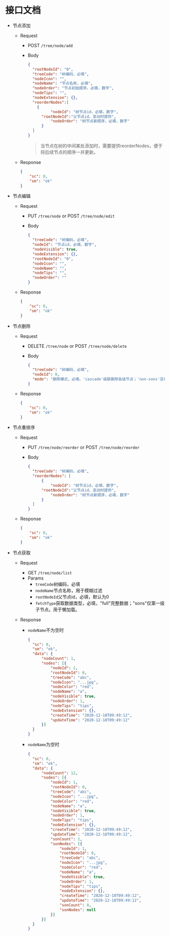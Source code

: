 # 接口文档

- 节点添加

  - Request

    - POST `/tree/node/add`

    - Body

      ```json
      {
      	"rootNodeId": "0", 
      	"treeCode": "树编码，必填", 
      	"nodeIcon": "",
      	"nodeName": "节点名称，必填", 
      	"nodeOrder": "节点初始顺序，必填，数字", 
      	"nodeTips": "",
      	"nodeExtension": {},
        "reorderNodes":[
          {
      			"nodeId": "树节点id，必填，数字", 
            "rootNodeId":"父节点id，变动时提供",
      			"nodeOrder": "树节点新顺序，必填，数字"
      		}
        ]
      }
      ```
      
      > 当节点在树的中间某处添加时，需要提供reorderNodes，便于将后续节点的顺序一并更新。

  - Response

    ```json
    {
    	"sc": 0,
    	"sm": "ok"
    }
    ```

- 节点编辑

  - Request

    - PUT `/tree/node` or POST `/tree/node/edit`

    - Body

      ```json
      {
      	"treeCode": "树编码，必填", 
      	"nodeId": "节点id，必填，数字", 
      	"nodeVisible": true,
      	"nodeExtension": {},
      	"rootNodeId": "0",
      	"nodeIcon": "",
      	"nodeName": "",
      	"nodeTips": "",
      	"nodeOrder": ""
      }
      ```

  - Response

    ```json
    {
    	"sc": 0,
    	"sm": "ok"
    }
    ```

- 节点删除

  - Request

    - DELETE `/tree/node` or POST `/tree/node/delete`

    - Body

      ```json
      {
      	"treeCode": "树编码，必填", 
      	"nodeId": 0,
      	"mode": "删除模式，必填。'cascade'级联删除各级节点；'non-sons'没有子节点时删除，有时不能删除" 
      }
      ```

  - Response

    ```json
    {
    	"sc": 0,
    	"sm": "ok"
    }
    ```

- 节点重排序

  - Request

    - PUT `/tree/node/reorder` or POST `/tree/node/reorder`

    - Body  

      ```json
      {
      	"treeCode": "树编码，必填", 
      	"reorderNodes": [
      		{
      			"nodeId": "树节点id，必填，数字", 
            "rootNodeId":"父节点id，变动时提供",
      			"nodeOrder": "树节点新顺序，必填，数字"
      		}
      	]
      }
      ```

  - Response

    ```json
    {
    	"sc": 0,
    	"sm": "ok"
    }
    ```

- 节点获取

  - Request
  
    - GET `/tree/node/list`
    - Params
      - `treeCode`树编码，必填
      - `nodeName`节点名称，用于模糊过滤
      - `rootNodeId`父节点id，必填，默认为0
      - `fetchType`获取数据类型，必填，"full"完整数据；"sons"仅第一级子节点。用于懒加载。
    
  - Response
  
    - `nodeName`不为空时
  
      ```json
      {
      	"sc": 0,
      	"sm": "ok",
      	"data": {
      		"nodeCount": 1,
      		"nodes": [{
      			"nodeId": 1,
      			"rootNodeId": 0,
      			"treeCode": "abc",
      			"nodeIcon": "...jpg",
      			"nodeColor": "red",
      			"nodeName": "a",
      			"nodeVisible": true,
      			"nodeOrder": 1,
      			"nodeTips": "tips",
      			"nodeExtension": {},
      			"createTime": "2020-12-18T09:49:12",
      			"updateTime": "2020-12-18T09:49:12"
      		}]
      	}
      }
      ```
  
    - `nodeName`为空时
  
      ```json
      {
      	"sc": 0,
      	"sm": "ok",
      	"data": {
      		"nodeCount": 12,
      		"nodes": [{
      			"nodeId": 1,
      			"rootNodeId": 0,
      			"treeCode": "abc",
      			"nodeIcon": "...jpg",
      			"nodeColor": "red",
      			"nodeName": "a",
      			"nodeVisible": true,
      			"nodeOrder": 1,
      			"nodeTips": "tips",
      			"nodeExtension": {},
      			"createTime": "2020-12-18T09:49:12",
      			"updateTime": "2020-12-18T09:49:12",
      			"sonCount": 1,
      			"sonNodes": [{
      				"nodeId": 1,
      				"rootNodeId": 0,
      				"treeCode": "abc",
      				"nodeIcon": "...jpg",
      				"nodeColor": "red",
      				"nodeName": "a",
      				"nodeVisible": true,
      				"nodeOrder": 1,
      				"nodeTips": "tips",
      				"nodeExtension": {},
      				"createTime": "2020-12-18T09:49:12",
      				"updateTime": "2020-12-18T09:49:12",
      				"sonCount": 0,
      				"sonNodes": null
      			}]
      		}]
      	}
      }
      ```